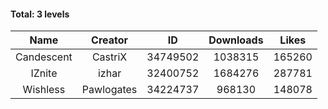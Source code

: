#### Total: 3 levels

| Name | Creator | ID | Downloads | Likes |
|:---:|:---:|:---:|:---:|:---:|
| Candescent | CastriX | 34749502 | 1038315 | 165260
| IZnite | izhar | 32400752 | 1684276 | 287781
| Wishless | Pawlogates | 34224737 | 968130 | 148078
